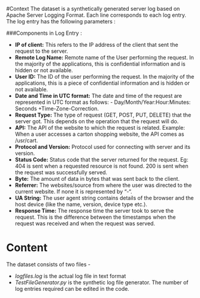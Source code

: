 #Context
The dataset is a synthetically generated server log based on Apache Server Logging Format. Each line corresponds to each log entry. The log entry has the following parameters : 

###Components in Log Entry :
- <b>IP of client:</b> This refers to the IP address of the client that sent the request to the server.
- <b>Remote Log Name:</b> Remote name of the User performing the request. In the majority of the applications, this is confidential information and is hidden or not available.
- <b>User ID:</b> The ID of the user performing the request. In the majority of the applications, this is a piece of confidential information and is hidden or not available.
- <b>Date and Time in UTC format:</b> The date and time of the request are represented in UTC format as follows: - Day/Month/Year:Hour:Minutes: Seconds +Time-Zone-Correction.
- <b>Request Type:</b> The type of request (GET, POST, PUT, DELETE) that the server got. This depends on the operation that the request will do.
- <b>API:</b> The API of the website to which the request is related. Example: When a user accesses a carton shopping website, the API comes as /usr/cart.
- <b>Protocol and Version:</b> Protocol used for connecting with server and its version.
- <b>Status Code:</b> Status code that the server returned for the request. Eg: 404 is sent when a requested resource is not found. 200 is sent when the request was successfully served.
- <b>Byte:</b> The amount of data in bytes that was sent back to the client.
- <b>Referrer:</b> The websites/source from where the user was directed to the current website. If none it is represented by “-“.
- <b>UA String:</b> The user agent string contains details of the browser and the host device (like the name, version, device type etc.).
- <b>Response Time:</b> The response time the server took to serve the request. This is the difference between the timestamps when the request was received and when the request was served.

# Content
The dataset consists of two files - 
- <i>logfiles.log</i> is the actual log file in text format
- <i>TestFileGenerator.py</i> is the synthetic log file generator. The number of log entries required can be edited in the code.
